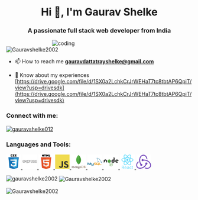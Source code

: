 
<h1 align="center">Hi 👋, I'm Gaurav Shelke</h1>
<h3 align="center">A passionate full stack web developer from India</h3>

<img align ="right" alt ="coding" width="380" src="https://user-images.githubusercontent.com/55389276/140866485-8fb1c876-9a8f-4d6a-98dc-08c4981eaf70.gif">

<p align="left"> <img src="https://komarev.com/ghpvc/?username=Gauravshelke2002&label=Profile%20views&color=0e75b6&style=flat" alt="Gauravshelke2002" /> </p>

- 📫 How to reach me **gauravdattatrayshelke@gmail.com**

- 📄 Know about my experiences [https://drive.google.com/file/d/1SX0a2LchkCrJrWEHaT7tc8tbtAP6QpiT/view?usp=drivesdk](https://drive.google.com/file/d/1SX0a2LchkCrJrWEHaT7tc8tbtAP6QpiT/view?usp=drivesdk)

<h3 align="left">Connect with me:</h3>
<p align="left">
<a href="https://linkedin.com/in/gauravshelke012" target="blank"><img align="center" src="https://raw.githubusercontent.com/rahuldkjain/github-profile-readme-generator/master/src/images/icons/Social/linked-in-alt.svg" alt="gauravshelke012" height="30" width="40" /></a>
</p>

<h3 align="left">Languages and Tools:</h3>
<p align="left"> <a href="https://www.w3schools.com/css/" target="_blank" rel="noreferrer"> <img src="https://raw.githubusercontent.com/devicons/devicon/master/icons/css3/css3-original-wordmark.svg" alt="css3" width="40" height="40"/> </a> <a href="https://expressjs.com" target="_blank" rel="noreferrer"> <img src="https://raw.githubusercontent.com/devicons/devicon/master/icons/express/express-original-wordmark.svg" alt="express" width="40" height="40"/> </a> <a href="https://www.w3.org/html/" target="_blank" rel="noreferrer"> <img src="https://raw.githubusercontent.com/devicons/devicon/master/icons/html5/html5-original-wordmark.svg" alt="html5" width="40" height="40"/> </a> <a href="https://developer.mozilla.org/en-US/docs/Web/JavaScript" target="_blank" rel="noreferrer"> <img src="https://raw.githubusercontent.com/devicons/devicon/master/icons/javascript/javascript-original.svg" alt="javascript" width="40" height="40"/> </a> <a href="https://www.mongodb.com/" target="_blank" rel="noreferrer"> <img src="https://raw.githubusercontent.com/devicons/devicon/master/icons/mongodb/mongodb-original-wordmark.svg" alt="mongodb" width="40" height="40"/> </a> <a href="https://www.mysql.com/" target="_blank" rel="noreferrer"> <img src="https://raw.githubusercontent.com/devicons/devicon/master/icons/mysql/mysql-original-wordmark.svg" alt="mysql" width="40" height="40"/> </a> <a href="https://nodejs.org" target="_blank" rel="noreferrer"> <img src="https://raw.githubusercontent.com/devicons/devicon/master/icons/nodejs/nodejs-original-wordmark.svg" alt="nodejs" width="40" height="40"/> </a> <a href="https://reactjs.org/" target="_blank" rel="noreferrer"> <img src="https://raw.githubusercontent.com/devicons/devicon/master/icons/react/react-original-wordmark.svg" alt="react" width="40" height="40"/> </a> <a href="https://redux.js.org" target="_blank" rel="noreferrer"> <img src="https://raw.githubusercontent.com/devicons/devicon/master/icons/redux/redux-original.svg" alt="redux" width="40" height="40"/> </a> </p>

<p><img align="left" src="https://github-readme-stats.vercel.app/api/top-langs?username=gauravshelke2002&show_icons=true&locale=en&layout=compact" alt="gauravshelke2002" /></p>

<p>&nbsp;<img align="center" src="https://github-readme-stats.vercel.app/api?username=Gauravshelke2002&show_icons=true&locale=en" alt="Gauravshelke2002" /></p>

<p><img align="center" src="https://github-readme-streak-stats.herokuapp.com/?user=Gauravshelke2002&" alt="Gauravshelke2002" /></p>


